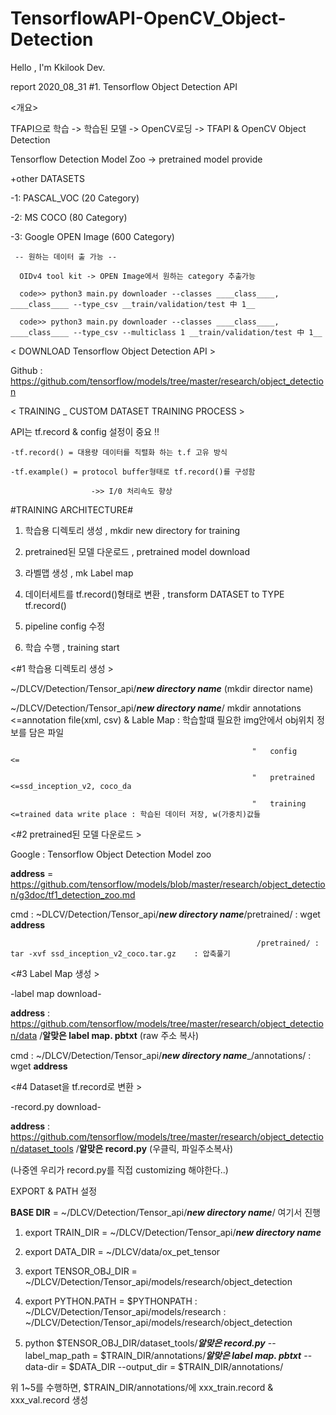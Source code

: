 # TensorflowAPI-OpenCV_Object-Detection
Hello , I'm Kkilook Dev.

report 2020_08_31
#1. Tensorflow Object Detection API 

<개요>

TFAPI으로 학습 -> 학습된 모델 -> OpenCV로딩 -> TFAPI & OpenCV Object Detection 

<DATASET>
  
  Tensorflow Detection Model Zoo -> pretrained model provide
  
  +other DATASETS
  
   -1: PASCAL_VOC (20 Category)
   
   -2: MS COCO (80 Category)
   
   -3: Google OPEN Image (600 Category) 
   
     -- 원하는 데이터 출 가능 --
     
      OIDv4 tool kit -> OPEN Image에서 원하는 category 추출가능
      
      code>> python3 main.py downloader --classes ____class____, ____class____ --type_csv __train/validation/test 中 1__
      
      code>> python3 main.py downloader --classes ____class____, ____class____ --type_csv --multiclass 1 __train/validation/test 中 1__




 < DOWNLOAD Tensorflow Object Detection API >
  
  Github : https://github.com/tensorflow/models/tree/master/research/object_detection
  
  
  
  
 < TRAINING _ CUSTOM DATASET TRAINING PROCESS >
  
  API는 tf.record & config 설정이 중요 !!
  
    -tf.record() = 대용량 데이터를 직렬화 하는 t.f 고유 방식
    
    -tf.example() = protocol buffer형태로 tf.record()를 구성함
    
                      ->> I/0 처리속도 향상
  
  
<TRAINING PIPELINE CONFIG>
  
  #TRAINING ARCHITECTURE#
  
  1. 학습용 디렉토리 생성 , mkdir new directory for training
  
  2. pretrained된 모델 다운로드 , pretrained model download
  
  3. 라벨맵 생성 , mk Label map
  
  4. 데이터세트를 tf.record()형태로 변환 ,  transform DATASET to TYPE tf.record()
  
  5. pipeline config 수정 
  
  6. 학습 수행 , training start
  
  
  
 
 <#1 학습용 디렉토리 생성 >
  
  ~/DLCV/Detection/Tensor_api/___new directory name___ (mkdir  director name)
  
  ~/DLCV/Detection/Tensor_api/___new directory name___/ mkdir annotations    <=annotation file(xml, csv) & Lable Map : 학습할떄 필요한 img안에서 obj위치 정보를 담은 파일
  
                                                          "   config         <=
                                                          
                                                          "   pretrained     <=ssd_inception_v2, coco_da
                                                          
                                                          "   training       <=trained data write place : 학습된 데이터 저장, w(가중치)값들
                                                          
                                                          
                                                          
                                                          
  <#2 pretrained된 모델 다운로드 >
  
  Google : Tensorflow Object Detection Model zoo
  
  __address__ = https://github.com/tensorflow/models/blob/master/research/object_detection/g3doc/tf1_detection_zoo.md
  
  cmd : ~DLCV/Detection/Tensor_api/___new directory name___/pretrained/ : wget __address__
  
                                                           /pretrained/ : tar -xvf ssd_inception_v2_coco.tar.gz    : 압축풀기
                                               
                                               
                                                       
                                                       
  <#3 Label Map 생성 >
  
  -label map download- 
  
  __address__ : https://github.com/tensorflow/models/tree/master/research/object_detection/data /__알맞은 label map. pbtxt__ (raw 주소 복사)
  
 
  cmd : ~/DLCV/Detection/Tensor_api/___new directory name____/annotations/ : wget __address__
  
  
  
                                                        
   <#4 Dataset을 tf.record로 변환 >
   
   -record.py download-
   
   __address__ : https://github.com/tensorflow/models/tree/master/research/object_detection/dataset_tools  /__알맞은 record.py__ (우클릭, 파일주소복사)
   
   (나중엔 우리가 record.py를 직접 customizing 해야한다..)
   
   
   
   EXPORT & PATH 설정
   
   __BASE DIR__ = ~/DLCV/Detection/Tensor_api/___new directory name___/ 여기서 진행
   
   1. export TRAIN_DIR = ~/DLCV/Detection/Tensor_api/___new directory name___
   
   2. export DATA_DIR = ~/DLCV/data/ox_pet_tensor
   
   3. export TENSOR_OBJ_DIR = ~/DLCV/Detection/Tensor_api/models/research/object_detection
   
   4. export PYTHON.PATH = $PYTHONPATH : ~/DLCV/Detection/Tensor_api/models/research : ~/DLCV/Detection/Tensor_api/models/research/object_detection
   
   5. python $TENSOR_OBJ_DIR/dataset_tools/___알맞은 record.py___ --label_map_path = $TRAIN_DIR/annotations/___알맞은 label map. pbtxt___ --data-dir = $DATA_DIR --output_dir = $TRAIN_DIR/annotations/ 
   
  
   위 1~5를 수행하면, $TRAIN_DIR/annotations/에  xxx_train.record & xxx_val.record 생성 
   
   
   


  

